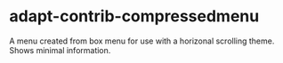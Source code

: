 # adapt-contrib-compressedmenu  

A menu created from box menu for use with a horizonal scrolling theme. Shows minimal information.
